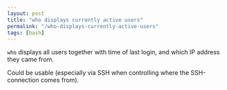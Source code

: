 ```yaml
---
layout: post
title: "who displays currently active users"
permalink: "/who-displays-currently-active-users"
tags: [bash]
---
```


<code>who</code> displays all users together with time of last login, and which IP address they came from.

Could be usable (especially via SSH when controlling where the SSH-connection comes from).
